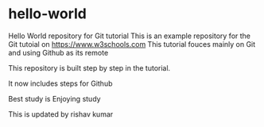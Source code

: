 # hello-world
Hello World repository for Git tutorial
This is an example repository for the Git tutoial on https://www.w3schools.com
This tutorial fouces mainly on Git and using Github as its remote

This repository is built step by step in the tutorial.

It now includes steps for Github

Best study is Enjoying study 

This is updated by rishav kumar

